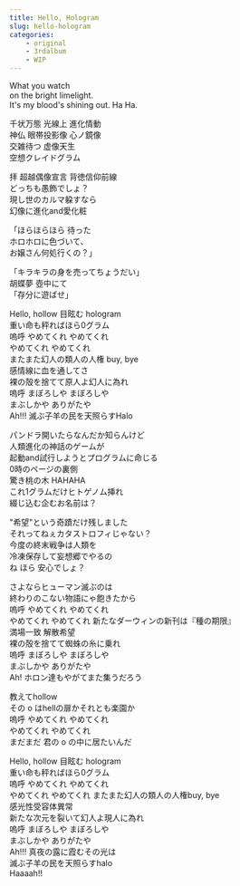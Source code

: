 ```yaml
---
title: Hello, Hologram
slug: hello-hologram
categories:
    - original
    - 3rdalbum
    - WIP
---
```


What you watch  
on the bright limelight.  
It's my blood's shining out. Ha Ha.

千状万態 光線上 進化情動  
神仏 眼帯投影像 心ノ鏡像  
交雑待つ 虚像天生  
空想クレイドグラム

拝 超越偶像宣言 背徳信仰前線  
どっちも愚飾でしょ？  
現し世のカルマ躱すなら  
幻像に進化and愛化粧  

「ほらほらほら 待った  
ホロホロに色づいて、  
お嬢さん何処行くの？」  

「キラキラの身を売ってちょうだい」  
胡蝶夢 壺中にて  
「存分に遊ばせ」  

Hello, hollow 目眩む hologram  
重い命も秤ればほら0グラム  
嗚呼 やめてくれ やめてくれ  
やめてくれ やめてくれ  
またまた幻人の類人の人権 buy, bye  
感情線に血を通してさ  
裸の殻を捨てて原人よ幻人に為れ  
嗚呼 まぼろしや まぼろしや  
まぶしかや ありがたや  
Ah!!! 滅ぶ子羊の民を天照らすHalo  


パンドラ開いたらなんだか知らんけど  
人類進化の神話のゲームが  
起動and試行しようとプログラムに命じる  
0時のページの裏側  
驚き桃の木 HAHAHA  
これ1グラムだけヒトゲノム挿れ  
綴じ込む企むお名前は？

"希望"という奇蹟だけ残しました  
それってねぇカタストロフィじゃない？  
今度の終末戦争は人類を  
冷凍保存して妄想郷でやるの  
ね ほら 安心でしょ？

さよならヒューマン滅ぶのは  
終わりのこない物語にゃ飽きたから  
嗚呼 やめてくれ やめてくれ  
やめてくれ やめてくれ
新たなダーウィンの新刊は『種の期限』  
満場一致 解散希望  
裸の殻を捨てて蜘蛛の糸に乗れ  
嗚呼 まぼろしや まぼろしや  
まぶしかや ありがたや  
Ah! ホロン達もやがてまた集うだろう  

教えてhollow  
その o はhellの扉かそれとも楽園か  
嗚呼 やめてくれ やめてくれ  
やめてくれ やめてくれ  
まだまだ 君の o の中に居たいんだ

Hello, hollow 目眩む hologram  
重い命も秤ればほら0グラム  
嗚呼 やめてくれ やめてくれ  
やめてくれ やめてくれ 
またまた幻人の類人の人権buy, bye  
感光性受容体異常  
新たな次元を裂いて幻人よ現人に為れ  
嗚呼 まぼろしや まぼろしや  
まぶしかや ありがたや  
Ah!!! 真夜の露に霞むその光は  
滅ぶ子羊の民を天照らすhalo  
Haaaah!!
